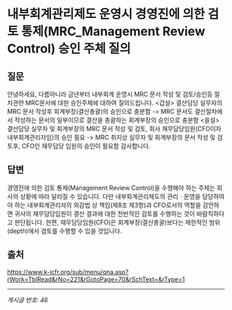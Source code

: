 # 내부회계관리제도 운영시 경영진에 의한 검토 통제(MRC_Management Review Control)  승인 주체 질의

## 질문
안녕하세요, 다름아니라 금년부터 내부회계 운영시 MRC 문서 작성 및 검토/승인등 절차관련
MRC문서에 대한 승인주체에 대하여 질의드립니다.
<갑설> 결산담당 실무자의 MRC 문서 작성후 회계부장(결산총괄)의 승인으로 충분함
-> MRC 문서도 결산절차에서 작성하는 문서의 일부이므로 결산을 총괄하는 회계부장의 승인으로 충분함
<을설> 결산담당 실무자 및 회계부장의 MRC 문서 작성 및 검토, 회사 재무담당임원(CFO이자 내부회계관리자임)의 승인 필요
-> MRC 취지상 실무자 및 회계부장의 문서 작성 및 검토후, CFO인 재무담당 임원의 승인이 필요함
감사합니다.

## 답변
경영진에 의한 검토 통제(Management Review Control)을 수행해야 하는 주체는 회사의 상황에 따라 달라질 수 있습니다. 다만 내부회계관리제도의 관리ㆍ운영을 담당하여야 하는 내부회계관리자의 외감법 상 책임(제8조 제3항)과 CFO로서의 역할을 감안하면 귀사의 재무담당임원이 결산 결과에 대한 전반적인 검토를 수행하는 것이 바람직하다고 판단됩니다. 한편, 재무담당임원(CFO)은 회계부장(결산총괄)보다는 제한적인 범위(depth)에서 검토를 수행할 수 있을 것입니다.

## 출처
https://www.k-icfr.org/sub/menu/qna.asp?rWork=TblRead&rNo=221&rGotoPage=70&rSchText=&rType=1

---
*게시글 번호: 46*
